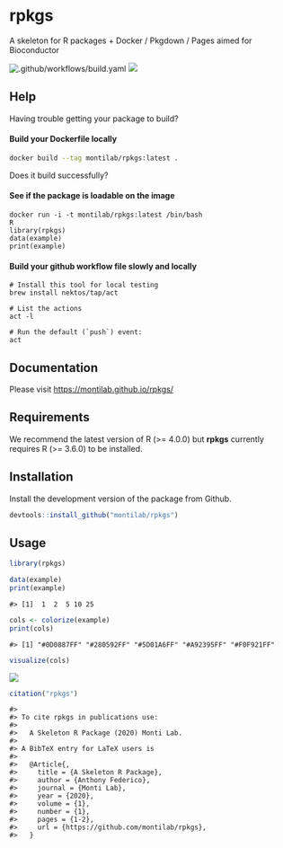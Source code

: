 
<!-- README.md is generated from README.Rmd. Please edit that file -->

# rpkgs

A skeleton for R packages + Docker / Pkgdown / Pages aimed for
Bioconductor

![.github/workflows/build.yaml](https://github.com/montilab/rpkgs/workflows/.github/workflows/build.yaml/badge.svg)
[![](https://img.shields.io/badge/lifecycle-maturing-4ba598.svg)](https://www.tidyverse.org/lifecycle/#maturing)

## Help

Having trouble getting your package to build?

#### Build your Dockerfile locally

``` bash
docker build --tag montilab/rpkgs:latest .
```

Does it build successfully?

#### See if the package is loadable on the image

    docker run -i -t montilab/rpkgs:latest /bin/bash
    R
    library(rpkgs)
    data(example)
    print(example)

#### Build your github workflow file slowly and locally

    # Install this tool for local testing
    brew install nektos/tap/act
    
    # List the actions
    act -l
    
    # Run the default (`push`) event:
    act

## Documentation

Please visit <https://montilab.github.io/rpkgs/>

## Requirements

We recommend the latest version of R (\>= 4.0.0) but **rpkgs** currently
requires R (\>= 3.6.0) to be installed.

## Installation

Install the development version of the package from Github.

``` r
devtools::install_github("montilab/rpkgs")
```

## Usage

``` r
library(rpkgs)
```

``` r
data(example)
print(example)
```

    #> [1]  1  2  5 10 25

``` r
cols <- colorize(example)
print(cols)
```

    #> [1] "#0D0887FF" "#280592FF" "#5D01A6FF" "#A92395FF" "#F0F921FF"

``` r
visualize(cols)
```

![](README_files/figure-gfm/unnamed-chunk-5-1.png)<!-- -->

``` r
citation("rpkgs")
```

    #> 
    #> To cite rpkgs in publications use:
    #> 
    #>   A Skeleton R Package (2020) Monti Lab.
    #> 
    #> A BibTeX entry for LaTeX users is
    #> 
    #>   @Article{,
    #>     title = {A Skeleton R Package},
    #>     author = {Anthony Federico},
    #>     journal = {Monti Lab},
    #>     year = {2020},
    #>     volume = {1},
    #>     number = {1},
    #>     pages = {1-2},
    #>     url = {https://github.com/montilab/rpkgs},
    #>   }
